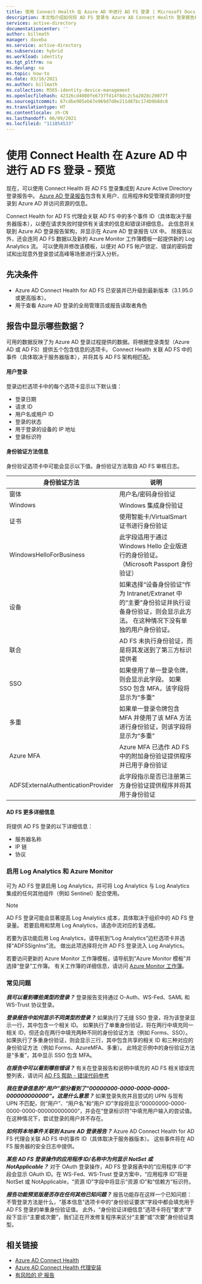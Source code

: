 ```yaml
---
title: 使用 Connect Health 在 Azure AD 中进行 AD FS 登录 | Microsoft Docs
description: 本文档介绍如何将 AD FS 登录与 Azure AD Connect Health 登录报告相集成。
services: active-directory
documentationcenter: ''
author: billmath
manager: daveba
ms.service: active-directory
ms.subservice: hybrid
ms.workload: identity
ms.tgt_pltfrm: na
ms.devlang: na
ms.topic: how-to
ms.date: 03/16/2021
ms.author: billmath
ms.collection: M365-identity-device-management
ms.openlocfilehash: 42326cd4080fe6737fd14f8dc2c5a2028c20077f
ms.sourcegitcommit: 67cdbe905eb67e969d7d0e211d87bc174b9b8dc0
ms.translationtype: HT
ms.contentlocale: zh-CN
ms.lasthandoff: 06/09/2021
ms.locfileid: "111854533"
---
```

# <a name="ad-fs-sign-ins-in-azure-ad-with-connect-health---preview"></a>使用 Connect Health 在 Azure AD 中进行 AD FS 登录 - 预览

现在，可以使用 Connect Health 将 AD FS 登录集成到 Azure Active Directory 登录报告中。 [Azure AD 登录报告](../reports-monitoring/concept-all-sign-ins.md)包含有关用户、应用程序和受管理资源何时登录到 Azure AD 并访问资源的信息。 

Connect Health for AD FS 代理会关联 AD FS 中的多个事件 ID（具体取决于服务器版本），以便在请求失败时提供有关请求的信息和错误详细信息。 此信息将关联到 Azure AD 登录报告架构，并显示在 Azure AD 登录报告 UX 中。 除报告以外，还会连同 AD FS 数据以及新的 Azure Monitor 工作簿模板一起提供新的 Log Analytics 流。 可以使用并修改该模板，以便对 AD FS 帐户锁定、错误的密码尝试和出现意外登录尝试高峰等场景进行深入分析。

## <a name="prerequisites"></a>先决条件
* Azure AD Connect Health for AD FS 已安装并已升级到最新版本（3.1.95.0 或更高版本）。
* 用于查看 Azure AD 登录的全局管理员或报告读取者角色

## <a name="what-data-is-displayed-in-the-report"></a>报告中显示哪些数据？
可用的数据反映了为 Azure AD 登录过程提供的数据。将根据登录类型（Azure AD 或 AD FS）提供五个包含信息的选项卡。 Connect Health 关联 AD FS 中的事件（具体取决于服务器版本），并将其与 AD FS 架构相匹配。 



#### <a name="user-sign-ins"></a>用户登录 
登录边栏选项卡中的每个选项卡显示以下默认值：
* 登录日期
* 请求 ID
* 用户名或用户 ID
* 登录的状态
* 用于登录的设备的 IP 地址
* 登录标识符

#### <a name="authentication-method-information"></a>身份验证方法信息
身份验证选项卡中可能会显示以下值。身份验证方法取自 AD FS 审核日志。

|身份验证方法|说明|
|-----|-----|
|窗体|用户名/密码身份验证|
|Windows|Windows 集成身份验证|
|证书|使用智能卡/VirtualSmart 证书进行身份验证|
|WindowsHelloForBusiness|此字段适用于通过 Windows Hello 企业版进行的身份验证。 （Microsoft Passport 身份验证）|
|设备 | 如果选择“设备身份验证”作为 Intranet/Extranet 中的“主要”身份验证并执行设备身份验证，则会显示此方法。  在这种情况下没有单独的用户身份验证。| 
|联合|AD FS 未执行身份验证，而是将其发送到了第三方标识提供者|
|SSO |如果使用了单一登录令牌，则会显示此字段。 如果 SSO 包含 MFA，该字段将显示为“多重”|
|多重|如果单一登录令牌包含 MFA 并使用了该 MFA 方法进行身份验证，则该字段将显示为“多重”|
|Azure MFA|Azure MFA 已选作 AD FS 中的附加身份验证提供程序并已用于身份验证|
|ADFSExternalAuthenticationProvider|此字段指示是否已注册第三方身份验证提供程序并将其用于身份验证|


#### <a name="ad-fs-additional-details"></a>AD FS 更多详细信息
将提供 AD FS 登录的以下详细信息：
* 服务器名称
* IP 链
* 协议

### <a name="enabling-log-analytics-and-azure-monitor"></a>启用 Log Analytics 和 Azure Monitor
可为 AD FS 登录启用 Log Analytics，并可将 Log Analytics 与 Log Analytics 集成的任何其他组件（例如 Sentinel）配合使用。

> [!NOTE] 
> AD FS 登录可能会显著提高 Log Analytics 成本，具体取决于组织中的 AD FS 登录量。 若要启用和禁用 Log Analytics，请选中流对应的复选框。

若要为该功能启用 Log Analytics，请导航到“Log Analytics”边栏选项卡并选择“ADFSSignIns”流。 做出此项选择将允许 AD FS 登录流入 Log Analytics。

若要访问更新的 Azure Monitor 工作簿模板，请导航到“Azure Monitor 模板”并选择“登录”工作簿。
有关工作簿的详细信息，请访问 [Azure Monitor 工作簿](https://aka.ms/adfssigninspreview)。




### <a name="frequently-asked-questions"></a>常见问题
***我可以看到哪些类型的登录？***
登录报告支持通过 O-Auth、WS-Fed、SAML 和 WS-Trust 协议登录。 

***登录报告中如何显示不同类型的登录？***
如果执行了无缝 SSO 登录，将为该登录显示一行，其中包含一个相关 ID。
如果执行了单重身份验证，将在两行中填充同一相关 ID，但还会在两行中填充两种不同的身份验证方法（例如 Forms、SSO）。
如果执行了多重身份验证，则会显示三行，其中包含共享的相关 ID 和三种对应的身份验证方法（例如 Forms、AzureMFA、多重）。 此特定示例中的身份验证方法是“多重”，其中显示 SSO 包含 MFA。

***在报告中可以看到哪些错误？***
有关在登录报告和说明中填充的 AD FS 相关错误完整列表，请访问 [AD FS 帮助 - 错误代码参考](https://adfshelp.microsoft.com/References/ConnectHealthErrorCodeReference)

***我在登录信息的“用户”部分看到了“00000000-0000-0000-0000-000000000000”。这是什么意思？***
如果登录失败并且尝试的 UPN 与现有 UPN 不匹配，则“用户”、“用户名”和“用户 ID”字段将显示“00000000-0000-0000-0000-000000000000”，并会在“登录标识符”中填充用户输入的尝试值。 在这种情况下，尝试登录的用户并不存在。

***如何将本地事件关联到 Azure AD 登录报告？***
Azure AD Connect Health for AD FS 代理会关联 AD FS 中的事件 ID（具体取决于服务器版本）。 这些事件将在 AD FS 服务器的安全日志中提供。 

***某些 AD FS 登录操作的应用程序 ID/名称中为何显示 NotSet 或 NotApplicable？***
对于 OAuth 登录操作，AD FS 登录报表中的“应用程序 ID”字段会显示 OAuth ID。在 WS-Fed、WS-Trust 登录方案中，“应用程序 ID”将是 NotSet 或 NotApplicable，“资源 ID”字段中将显示“资源 ID”和“信赖方”标识符。

***报告功能预览版是否存在任何其他已知问题？***
报告功能存在这样一个已知问题：不管登录方法是什么，“基本信息”选项卡中的“身份验证要求”字段中都会填充用于 AD FS 登录的单重身份验证值。 此外，“身份验证详细信息”选项卡将在“要求”字段下显示“主要或次要”，我们正在开发修复程序来区分“主要”或“次要”身份验证类型。


## <a name="related-links"></a>相关链接
* [Azure AD Connect Health](./whatis-azure-ad-connect.md)
* [Azure AD Connect Health 代理安装](how-to-connect-health-agent-install.md)
* [有风险的 IP 报告](how-to-connect-health-adfs-risky-ip.md)